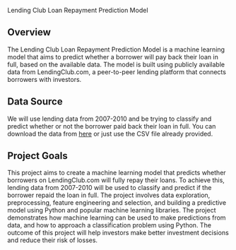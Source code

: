 Lending Club Loan Repayment Prediction Model

## Overview
The Lending Club Loan Repayment Prediction Model is a machine learning model that aims to predict whether a borrower will pay back their loan in full, based on the available data. The model is built using publicly available data from LendingClub.com, a peer-to-peer lending platform that connects borrowers with investors.

## Data Source
We will use lending data from 2007-2010 and be trying to classify and predict whether or not the borrower paid back their loan in full. You can download the data from [here](https://www.lendingclub.com/info/download-data.action) or just use the CSV file already provided.

## Project Goals
This project aims to create a machine learning model that predicts whether borrowers on LendingClub.com will fully repay their loans. To achieve this, lending data from 2007-2010 will be used to classify and predict if the borrower repaid the loan in full. The project involves data exploration, preprocessing, feature engineering and selection, and building a predictive model using Python and popular machine learning libraries. The project demonstrates how machine learning can be used to make predictions from data, and how to approach a classification problem using Python. The outcome of this project will help investors make better investment decisions and reduce their risk of losses.

